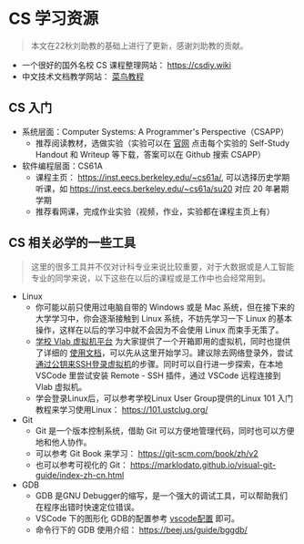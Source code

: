 # CS 学习资源

> 本文在22秋刘助教的基础上进行了更新，感谢刘助教的贡献。

- 一个很好的国外名校 CS 课程整理网站： <https://csdiy.wiki>
- 中文技术文档教学网站： [菜鸟教程](https://www.runoob.com/)

## CS 入门

- 系统层面：Computer Systems: A Programmer's Perspective（CSAPP）
  - 推荐阅读教材，选做实验（实验可以在 [官网](http://csapp.cs.cmu.edu/3e/labs.html) 点击每个实验的 Self-Study Handout 和 Writeup 等下载，答案可以在 Github 搜索 CSAPP）
- 软件编程层面：CS61A
  - 课程主页： <https://inst.eecs.berkeley.edu/~cs61a/>, 可以选择历史学期听课，如 <https://inst.eecs.berkeley.edu/~cs61a/su20> 对应 20 年暑期学期
  - 推荐看网课，完成作业实验（视频，作业，实验都在课程主页上有）

## CS 相关必学的一些工具

> 这里的很多工具并不仅对计科专业来说比较重要，对于大数据或是人工智能专业的同学来说，以下这些在以后的课程或是工作中也会经常用到。

- Linux
  - 你可能以前只使用过电脑自带的 Windows 或是 Mac 系统，但在接下来的大学学习中，你会逐渐接触到 Linux 系统，不妨先学习一下 Linux 的基本操作，这样在以后的学习中就不会因为不会使用 Linux 而束手无策了。
  - [学校 Vlab 虚拟机平台](https://vlab.ustc.edu.cn/) 为大家提供了一个开箱即用的虚拟机，同时也提供了详细的 [使用文档](https://vlab.ustc.edu.cn/docs/)，可以先从这里开始学习。建议除去网络登录外，尝试[通过公钥来SSH登录虚拟机](https://vlab.ustc.edu.cn/docs/login/ssh/#pubkey)的步骤。同时可以自行进一步探索，在本地 VSCode 里尝试安装 Remote - SSH 插件，通过 VSCode 远程连接到 Vlab 虚拟机。
  - 学会登录Linux后，可以参考学校Linux User Group提供的Linux 101 入门教程来学习使用Linux： <https://101.ustclug.org/>
- Git
  - Git 是一个版本控制系统，借助 Git 可以方便地管理代码，同时也可以方便地和他人协作。
  - 可以参考 Git Book 来学习： <https://git-scm.com/book/zh/v2>
  - 也可以参考可视化的 Git： <https://marklodato.github.io/visual-git-guide/index-zh-cn.html>
- GDB
  - GDB 是GNU Debugger的缩写，是一个强大的调试工具，可以帮助我们在程序出错时快速定位错误。
  - VSCode 下的图形化 GDB的配置参考 [vscode配置](./vscode.html) 即可。
  - 命令行下的 GDB 使用介绍： <https://beej.us/guide/bggdb/>